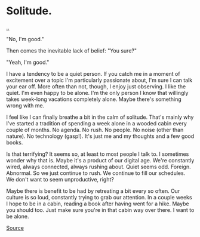 # Solitude.

[..](../)

"No, I'm good."

Then comes the inevitable lack of belief: "You sure?"

"Yeah, I'm good."

I have a tendency to be a quiet person. If you catch me in a moment of excitement over a topic I'm particularly passionate about, I'm sure I can talk your ear off. More often than not, though, I enjoy just observing. I like the quiet. I'm even happy to be alone. I'm the only person I know that willingly takes week-long vacations completely alone. Maybe there's something wrong with me.

I feel like I can finally breathe a bit in the calm of solitude. That's mainly why I've started a tradition of spending a week alone in a wooded cabin every couple of months. No agenda. No rush. No people. No noise (other than nature). No technology (gasp!). It's just me and my thoughts and a few good books.

Is that terrifying? It seems so, at least to most people I talk to. I sometimes wonder why that is. Maybe it's a product of our digital age. We're constantly wired, always connected, always rushing about. Quiet seems odd. Foreign. Abnormal. So we just continue to rush. We continue to fill our schedules. We don't want to seem unproductive, right?

Maybe there is benefit to be had by retreating a bit every so often. Our culture is so loud, constantly trying to grab our attention. In a couple weeks I hope to be in a cabin, reading a book after having went for a hike. Maybe you should too. Just make sure you're in that cabin way over there. I want to be alone.

[Source](index.md)